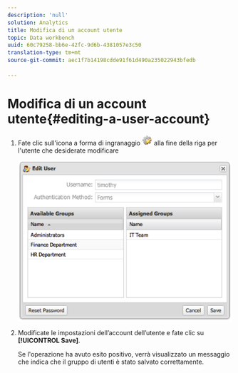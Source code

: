 ```yaml
---
description: 'null'
solution: Analytics
title: Modifica di un account utente
topic: Data workbench
uuid: 60c79258-bb6e-42fc-9d6b-4381057e3c50
translation-type: tm+mt
source-git-commit: aec1f7b14198cdde91f61d490a235022943bfedb

---
```



# Modifica di un account utente{#editing-a-user-account}

1. Fate clic sull&#39;icona a forma di ingranaggio ![](assets/edit_icon.png) alla fine della riga per l&#39;utente che desiderate modificare

   ![](assets/edit_user_account.png)

1. Modificate le impostazioni dell’account dell’utente e fate clic su **[!UICONTROL Save]**.

   Se l&#39;operazione ha avuto esito positivo, verrà visualizzato un messaggio che indica che il gruppo di utenti è stato salvato correttamente.
